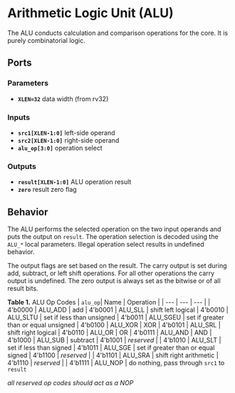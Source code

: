 # Arithmetic Logic Unit (ALU)

The ALU conducts calculation and comparison operations for the core.
It is purely combinatorial logic.


## Ports

### Parameters

- **`XLEN=32`** data width (from rv32)

### Inputs

- **`src1[XLEN-1:0]`** left-side operand
- **`src2[XLEN-1:0]`** right-side operand
- **`alu_op[3:0]`** operation select

### Outputs

- **`result[XLEN-1:0]`** ALU operation result
- **`zero`** result zero flag


## Behavior

The ALU performs the selected operation on the two input operands and puts the output on `result`.
The operation selection is decoded using the `ALU_*` local parameters.
Illegal operation select results in undefined behavior.

The output flags are set based on the result.
The carry output is set during add, subtract, or left shift operations.
For all other operations the carry output is undefined.
The zero output is always set as the bitwise or of all result bits.

**Table 1.** ALU Op Codes
| `alu_op`| Name | Operation |
| --- | --- | --- |
| 4'b0000 | ALU_ADD     | add
| 4'b0001 | ALU_SLL     | shift left logical
| 4'b0010 | ALU_SLTU    | set if less than unsigned
| 4'b0011 | ALU_SGEU    | set if greater than or equal unsigned
| 4'b0100 | ALU_XOR     | XOR
| 4'b0101 | ALU_SRL     | shift right logical
| 4'b0110 | ALU_OR      | OR
| 4'b0111 | ALU_AND     | AND
| 4'b1000 | ALU_SUB     | subtract
| 4'b1001 | *reserved*  |
| 4'b1010 | ALU_SLT     | set if less than signed
| 4'b1011 | ALU_SGE     | set if greater than or equal signed
| 4'b1100 | *reserved*  |
| 4'b1101 | ALU_SRA     | shift right arithmetic
| 4'b1110 | *reserved*  |
| 4'b1111 | ALU_NOP     | do nothing, pass through `src1` to `result`

*all reserved op codes should act as a NOP*
